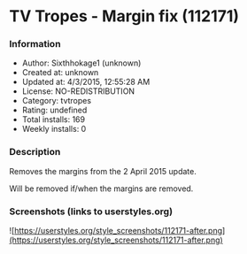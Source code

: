 # TV Tropes - Margin fix (112171)

### Information
- Author: Sixthhokage1 (unknown)
- Created at: unknown
- Updated at: 4/3/2015, 12:55:28 AM
- License: NO-REDISTRIBUTION
- Category: tvtropes
- Rating: undefined
- Total installs: 169
- Weekly installs: 0


### Description
Removes the margins from the 2 April 2015 update.

Will be removed if/when the margins are removed.


### Screenshots (links to userstyles.org)
![https://userstyles.org/style_screenshots/112171-after.png](https://userstyles.org/style_screenshots/112171-after.png)


